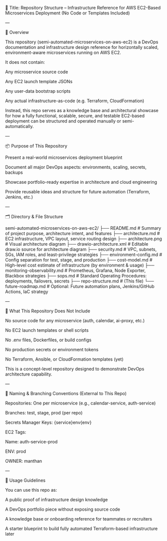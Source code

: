 📘 Title: Repository Structure – Infrastructure Reference for AWS EC2-Based Microservices Deployment (No Code or Templates Included)

—

🧭 Overview

This repository (semi-automated-microservices-on-aws-ec2) is a DevOps documentation and infrastructure design reference for horizontally scaled, environment-aware microservices running on AWS EC2.

It does not contain:

Any microservice source code

Any EC2 launch template JSONs

Any user-data bootstrap scripts

Any actual infrastructure-as-code (e.g. Terraform, CloudFormation)

Instead, this repo serves as a knowledge base and architectural showcase for how a fully functional, scalable, secure, and testable EC2-based deployment can be structured and operated manually or semi-automatically.

—

📦 Purpose of This Repository

Present a real-world microservices deployment blueprint

Document all major DevOps aspects: environments, scaling, secrets, backups

Showcase portfolio-ready expertise in architecture and cloud engineering

Provide reusable ideas and structure for future automation (Terraform, Jenkins, etc.)

—

🗂️ Directory & File Structure

semi-automated-microservices-on-aws-ec2/
├── README.md # Summary of project purpose, architecture intent, and features
├── architecture.md # EC2 infrastructure, VPC layout, service routing design
├── architecture.png # Visual architecture diagram
├── drawio-architecture.xml # Editable draw.io source for architecture diagram
├── security.md # VPC, subnets, SGs, IAM roles, and least-privilege strategies
├── environment-config.md # Config separation for test, stage, and production
├── cost-model.md # High-level cost estimate of infrastructure (by environment & usage)
├── monitoring-observability.md # Prometheus, Grafana, Node Exporter, Blackbox strategies
├── sops.md # Standard Operating Procedures: deployments, failovers, secrets
├── repo-structure.md # (This file)
└── future-roadmap.md # Optional: Future automation plans, Jenkins/GitHub Actions, IaC strategy

—

🧾 What This Repository Does Not Include

No source code for any microservice (auth, calendar, ai-proxy, etc.)

No EC2 launch templates or shell scripts

No .env files, Dockerfiles, or build configs

No production secrets or environment tokens

No Terraform, Ansible, or CloudFormation templates (yet)

This is a concept-level repository designed to demonstrate DevOps architecture capability.

—

🎯 Naming & Branching Conventions (External to This Repo)

Repositories: One per microservice (e.g., calendar-service, auth-service)

Branches: test, stage, prod (per repo)

Secrets Manager Keys: {service}env{env}

EC2 Tags:

Name: auth-service-prod

ENV: prod

OWNER: manthan

—

📘 Usage Guidelines

You can use this repo as:

A public proof of infrastructure design knowledge

A DevOps portfolio piece without exposing source code

A knowledge base or onboarding reference for teammates or recruiters

A starter blueprint to build fully automated Terraform-based infrastructure later